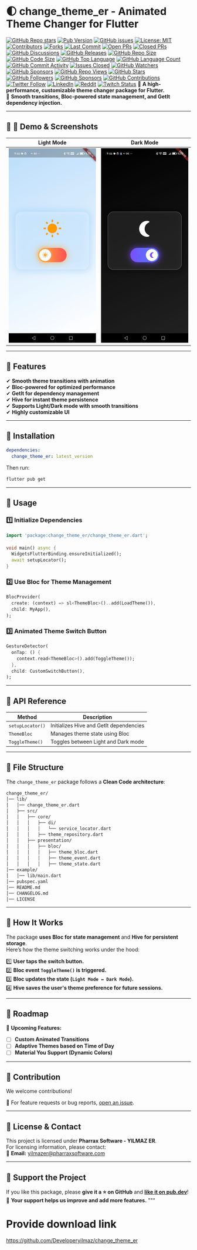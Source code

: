 # 🌓  change_theme_er - Animated Theme Changer for Flutter
[![GitHub Repo stars](https://img.shields.io/github/stars/Developeryilmaz/change_theme_er?style=social)](https://github.com/Developeryilmaz/change_theme_er)
[![Pub Version](https://img.shields.io/pub/v/change_theme_er)](https://pub.dev/packages/change_theme_er)
[![GitHub issues](https://img.shields.io/github/issues/Developeryilmaz/change_theme_er)](https://github.com/Developeryilmaz/change_theme_er/issues)
[![License: MIT](https://img.shields.io/github/license/Developeryilmaz/change_theme_er)](LICENSE)
[![Contributors](https://img.shields.io/github/contributors/Developeryilmaz/change_theme_er)](https://github.com/Developeryilmaz/change_theme_er/graphs/contributors)
[![Forks](https://img.shields.io/github/forks/Developeryilmaz/change_theme_er)](https://github.com/Developeryilmaz/change_theme_er/network/members)
[![Last Commit](https://img.shields.io/github/last-commit/Developeryilmaz/change_theme_er)](https://github.com/Developeryilmaz/change_theme_er)
[![Open PRs](https://img.shields.io/github/issues-pr/Developeryilmaz/change_theme_er)](https://github.com/Developeryilmaz/change_theme_er/pulls)
[![Closed PRs](https://img.shields.io/github/issues-pr-closed/Developeryilmaz/change_theme_er)](https://github.com/Developeryilmaz/change_theme_er/pulls?q=is%3Apr+is%3Aclosed)
[![GitHub Discussions](https://img.shields.io/github/discussions/Developeryilmaz/change_theme_er)](https://github.com/Developeryilmaz/change_theme_er/discussions)
[![GitHub Releases](https://img.shields.io/github/v/release/Developeryilmaz/change_theme_er)](https://github.com/Developeryilmaz/change_theme_er/releases)
[![GitHub Repo Size](https://img.shields.io/github/repo-size/Developeryilmaz/change_theme_er)](https://github.com/Developeryilmaz/change_theme_er)
[![GitHub Code Size](https://img.shields.io/github/languages/code-size/Developeryilmaz/change_theme_er)](https://github.com/Developeryilmaz/change_theme_er)
[![GitHub Top Language](https://img.shields.io/github/languages/top/Developeryilmaz/change_theme_er)](https://github.com/Developeryilmaz/change_theme_er)
[![GitHub Language Count](https://img.shields.io/github/languages/count/Developeryilmaz/change_theme_er)](https://github.com/Developeryilmaz/change_theme_er)
[![GitHub Commit Activity](https://img.shields.io/github/commit-activity/m/Developeryilmaz/change_theme_er)](https://github.com/Developeryilmaz/change_theme_er)
[![Issues Closed](https://img.shields.io/github/issues-closed/Developeryilmaz/change_theme_er)](https://github.com/Developeryilmaz/change_theme_er/issues?q=is%3Aissue+is%3Aclosed)
[![GitHub Watchers](https://img.shields.io/github/watchers/Developeryilmaz/change_theme_er?style=social)](https://github.com/Developeryilmaz/change_theme_er)
[![GitHub Sponsors](https://img.shields.io/github/sponsors/Developeryilmaz)](https://github.com/sponsors/Developeryilmaz)
[![GitHub Repo Views](https://komarev.com/ghpvc/?username=Developeryilmaz&color=blue)](https://github.com/Developeryilmaz/change_theme_er)
[![GitHub Stars](https://img.shields.io/github/stars/Developeryilmaz/change_theme_er?label=Stars&style=plastic)](https://github.com/Developeryilmaz/change_theme_er/stargazers)
[![GitHub Followers](https://img.shields.io/github/followers/Developeryilmaz?style=social)](https://github.com/Developeryilmaz)
[![GitHub Sponsors](https://img.shields.io/github/sponsors/Developeryilmaz?style=plastic)](https://github.com/sponsors/Developeryilmaz)
[![GitHub Contributions](https://img.shields.io/github/contributors-anon/Developeryilmaz/change_theme_er)](https://github.com/Developeryilmaz/change_theme_er/graphs/contributors)
[![Twitter Follow](https://img.shields.io/twitter/follow/Developeryilmaz?style=social)](https://twitter.com/Developeryilmaz)
[![LinkedIn](https://img.shields.io/badge/LinkedIn-Developeryilmaz-blue?logo=linkedin)](https://www.linkedin.com/in/Developeryilmaz)
[![Reddit](https://img.shields.io/reddit/user-karma/combined/Developeryilmaz?label=Reddit)](https://www.reddit.com/user/Developeryilmaz)
[![Twitch Status](https://img.shields.io/twitch/status/Developeryilmaz?style=social)](https://www.twitch.tv/Developeryilmaz)
🚀 **A high-performance, customizable theme changer package for Flutter.**  
🌟 **Smooth transitions, Bloc-powered state management, and GetIt dependency injection.**

---

## 📌 **📸 Demo & Screenshots**
| Light Mode | Dark Mode |
|------------|----------|
| <img src="https://github.com/Developeryilmaz/change_theme_er/blob/main/doc/light.jpeg?raw=true" width="300"> |  <img src="https://github.com/Developeryilmaz/change_theme_er/blob/main/doc/dark.jpeg?raw=true" width="300"> |

<!-- 🎥 **[Watch the Demo Video](https://youtu.be/demo_video_link)** -->

---

## 🌟 **Features**
✔ **Smooth theme transitions with animation**  
✔ **Bloc-powered for optimized performance**  
✔ **GetIt for dependency management**  
✔ **Hive for instant theme persistence**  
✔ **Supports Light/Dark mode with smooth transitions**  
✔ **Highly customizable UI**  

---

## 📌 **Installation**
```yaml
dependencies:
  change_theme_er: latest_version
```
Then run:
```sh
flutter pub get
```

---

## 📌 **Usage**
### **1️⃣ Initialize Dependencies**
```dart
import 'package:change_theme_er/change_theme_er.dart';

void main() async {
  WidgetsFlutterBinding.ensureInitialized();
  await setupLocator();
}
```

### **2️⃣ Use Bloc for Theme Management**
```dart
BlocProvider(
  create: (context) => sl<ThemeBloc>()..add(LoadTheme()),
  child: MyApp(),
);
```

### **3️⃣ Animated Theme Switch Button**
```dart
GestureDetector(
  onTap: () {
    context.read<ThemeBloc>().add(ToggleTheme());
  },
  child: CustomSwitchButton(),
);
```

---

## 📌 **API Reference**
| Method | Description |
|--------|------------|
| `setupLocator()` | Initializes Hive and GetIt dependencies |
| `ThemeBloc` | Manages theme state using Bloc |
| `ToggleTheme()` | Toggles between Light and Dark mode |

---

## 📌 **File Structure**
The `change_theme_er` package follows a **Clean Code architecture**:
```
change_theme_er/
│── lib/
│   │── change_theme_er.dart
│   ├── src/
│   │   ├── core/
│   │   │   ├── di/
│   │   │   │   └── service_locator.dart
│   │   │   ├── theme_repository.dart
│   │   ├── presentation/
│   │   │   ├── bloc/
│   │   │   │   ├── theme_bloc.dart
│   │   │   │   ├── theme_event.dart
│   │   │   │   ├── theme_state.dart
│── example/
│   │── lib/main.dart
│── pubspec.yaml
│── README.md
│── CHANGELOG.md
│── LICENSE
```

---

## 📌 **How It Works**
The package **uses Bloc for state management** and **Hive for persistent storage**.  
Here’s how the theme switching works under the hood:

1️⃣ **User taps the switch button.**  
2️⃣ **Bloc event `ToggleTheme()` is triggered.**  
3️⃣ **Bloc updates the state (`Light Mode ↔ Dark Mode`).**  
4️⃣ **Hive saves the user's theme preference for future sessions.**  

---

## 📌 **Roadmap**
🎯 **Upcoming Features:**  
- [ ] **Custom Animated Transitions**  
- [ ] **Adaptive Themes based on Time of Day**  
- [ ] **Material You Support (Dynamic Colors)**  

---

## 📌 **Contribution**
We welcome contributions!  

📌 For feature requests or bug reports, [open an issue](https://github.com/Developeryilmaz/change_theme_er/issues).

---

## 📌 **License & Contact**
This project is licensed under **Pharrax Software - YILMAZ ER**.  
For licensing information, please contact:  
📩 **Email:** [yilmazer@pharraxsoftware.com](mailto:yilmazer@pharraxsoftware.com)  

---

## 📌 **Support the Project**
If you like this package, please **give it a ⭐ on GitHub** and **[like it on pub.dev](https://pub.dev/packages/change_theme_er)**!  
🚀 **Your support helps us improve and add more features.**
"""


# Provide download link
https://github.com/Developeryilmaz/change_theme_er

